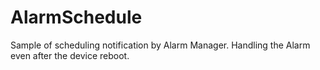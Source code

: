 # AlarmSchedule
Sample of scheduling notification by Alarm Manager. Handling the Alarm even after the device reboot.
